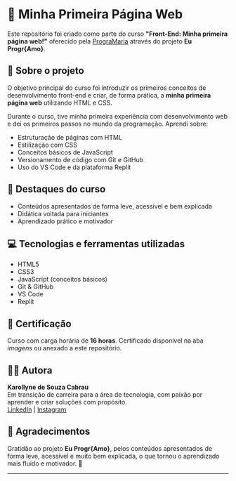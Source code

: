 # 🚀 Minha Primeira Página Web

Este repositório foi criado como parte do curso **"Front-End: Minha primeira página web!"** oferecido pela [PrograMaria](https://www.programaria.org/) através do projeto **Eu Progr{Amo}**.

## 🧠 Sobre o projeto

O objetivo principal do curso foi introduzir os primeiros conceitos de desenvolvimento front-end e criar, de forma prática, a **minha primeira página web** utilizando HTML e CSS.

Durante o curso, tive minha primeira experiência com desenvolvimento web e dei os primeiros passos no mundo da programação. Aprendi sobre:

- Estruturação de páginas com HTML
- Estilização com CSS
- Conceitos básicos de JavaScript
- Versionamento de código com Git e GitHub
- Uso do VS Code e da plataforma Replit

## 🌟 Destaques do curso

- Conteúdos apresentados de forma leve, acessível e bem explicada
- Didática voltada para iniciantes
- Aprendizado prático e motivador

## 💻 Tecnologias e ferramentas utilizadas

- HTML5  
- CSS3  
- JavaScript (conceitos básicos)  
- Git & GitHub  
- VS Code  
- Replit

## 📄 Certificação

Curso com carga horária de **16 horas**. Certificado disponível na aba *imagens* ou anexado a este repositório.

## 🧑‍💻 Autora

**Karollyne de Souza Cabrau**  
Em transição de carreira para a área de tecnologia, com paixão por aprender e criar soluções com propósito.  
[LinkedIn](https://www.linkedin.com/in/karollynecabrau/) | [Instagram](https://www.instagram.com/KarollyneCabrau)

## 🌈 Agradecimentos

Gratidão ao projeto **Eu Progr{Amo}**, pelos conteúdos apresentados de forma leve, acessível e muito bem explicada, o que tornou o aprendizado mais fluido e motivador. 💜

---
